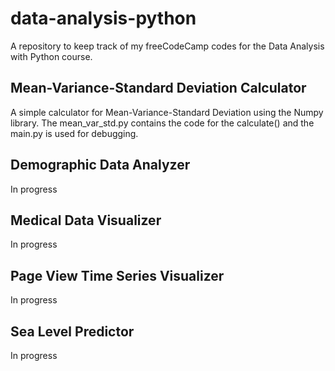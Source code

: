 # data-analysis-python
 A repository to keep track of my freeCodeCamp codes for the Data Analysis with Python course.


## Mean-Variance-Standard Deviation Calculator

A simple calculator for Mean-Variance-Standard Deviation using the Numpy library. The mean_var_std.py contains the code for the calculate() and the main.py is used for debugging.

## Demographic Data Analyzer

In progress

## Medical Data Visualizer

In progress

## Page View Time Series Visualizer

In progress

## Sea Level Predictor

In progress

